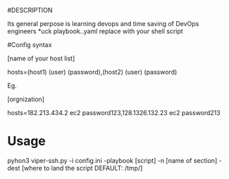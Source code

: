 #DESCRIPTION

Its general perpose is learning devops and time saving of DevOps engineers
*uck playbook..yaml replace with your shell script

#Config syntax

[name of your host list]

hosts=(host1) (user) (password),(host2) (user) (password)

Eg. 

[orgnization]

hosts=182.213.434.2 ec2 password123,128.1326.132.23 ec2 password213

# Usage

pyhon3 viper-ssh.py -i config.ini -playbook [script] -n [name of section] -dest [where to land the script DEFAULT: /tmp/]
